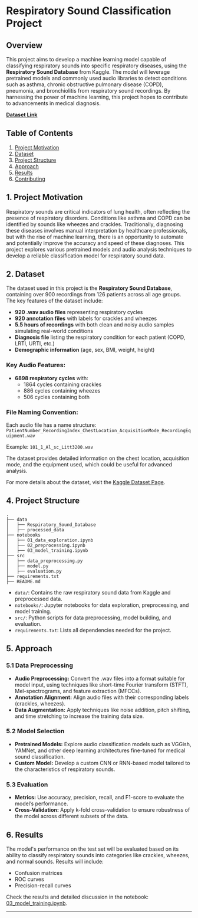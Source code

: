 # Respiratory Sound Classification Project

## Overview
This project aims to develop a machine learning model capable of classifying respiratory sounds into specific respiratory diseases, using the **Respiratory Sound Database** from Kaggle. The model will leverage pretrained models and commonly used audio libraries to detect conditions such as asthma, chronic obstructive pulmonary disease (COPD), pneumonia, and bronchiolitis from respiratory sound recordings. By harnessing the power of machine learning, this project hopes to contribute to advancements in medical diagnosis.

[**Dataset Link**](https://www.kaggle.com/datasets/vbookshelf/respiratory-sound-database/data)

## Table of Contents
1. [Project Motivation](#project-motivation)
2. [Dataset](#dataset)
3. [Project Structure](#project-structure)
4. [Approach](#approach)
5. [Results](#results)
6. [Contributing](#contributing)
   
## 1. Project Motivation
Respiratory sounds are critical indicators of lung health, often reflecting the presence of respiratory disorders. Conditions like asthma and COPD can be identified by sounds like wheezes and crackles. Traditionally, diagnosing these diseases involves manual interpretation by healthcare professionals, but with the rise of machine learning, there is an opportunity to automate and potentially improve the accuracy and speed of these diagnoses. This project explores various pretrained models and audio analysis techniques to develop a reliable classification model for respiratory sound data.

## 2. Dataset
The dataset used in this project is the **Respiratory Sound Database**, containing over 900 recordings from 126 patients across all age groups. The key features of the dataset include:

- **920 .wav audio files** representing respiratory cycles
- **920 annotation files** with labels for crackles and wheezes
- **5.5 hours of recordings** with both clean and noisy audio samples simulating real-world conditions
- **Diagnosis file** listing the respiratory condition for each patient (COPD, LRTI, URTI, etc.)
- **Demographic information** (age, sex, BMI, weight, height)

### Key Audio Features:
- **6898 respiratory cycles** with:
  - 1864 cycles containing crackles
  - 886 cycles containing wheezes
  - 506 cycles containing both

### File Naming Convention:
Each audio file has a name structure: `PatientNumber_RecordingIndex_ChestLocation_AcquisitionMode_RecordingEquipment.wav`

Example: `101_1_Al_sc_Litt3200.wav`

The dataset provides detailed information on the chest location, acquisition mode, and the equipment used, which could be useful for advanced analysis.

For more details about the dataset, visit the [Kaggle Dataset Page](https://www.kaggle.com/datasets/vbookshelf/respiratory-sound-database/data).

## 4. Project Structure

```
.
├── data
│   ├── Respiratory_Sound_Database
│   ├── processed_data
├── notebooks
│   ├── 01_data_exploration.ipynb
│   ├── 02_preprocessing.ipynb
│   ├── 03_model_training.ipynb
├── src
│   ├── data_preprocessing.py
│   ├── model.py
│   ├── evaluation.py
├── requirements.txt
├── README.md
```

- `data/`: Contains the raw respiratory sound data from Kaggle and preprocessed data.
- `notebooks/`: Jupyter notebooks for data exploration, preprocessing, and model training.
- `src/`: Python scripts for data preprocessing, model building, and evaluation.
- `requirements.txt`: Lists all dependencies needed for the project.

## 5. Approach

### 5.1 Data Preprocessing
- **Audio Preprocessing:** Convert the .wav files into a format suitable for model input, using techniques like short-time Fourier transform (STFT), Mel-spectrograms, and feature extraction (MFCCs).
- **Annotation Alignment:** Align audio files with their corresponding labels (crackles, wheezes).
- **Data Augmentation:** Apply techniques like noise addition, pitch shifting, and time stretching to increase the training data size.

### 5.2 Model Selection
- **Pretrained Models:** Explore audio classification models such as VGGish, YAMNet, and other deep learning architectures fine-tuned for medical sound classification.
- **Custom Model:** Develop a custom CNN or RNN-based model tailored to the characteristics of respiratory sounds.

### 5.3 Evaluation
- **Metrics:** Use accuracy, precision, recall, and F1-score to evaluate the model’s performance.
- **Cross-Validation:** Apply k-fold cross-validation to ensure robustness of the model across different subsets of the data.

## 6. Results

The model's performance on the test set will be evaluated based on its ability to classify respiratory sounds into categories like crackles, wheezes, and normal sounds. Results will include:
- Confusion matrices
- ROC curves
- Precision-recall curves

Check the results and detailed discussion in the notebook: [03_model_training.ipynb](./notebooks/03_model_training.ipynb).

---

<a name="contributing"></a>
